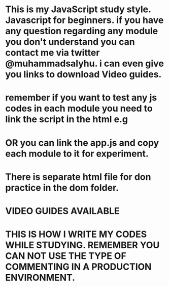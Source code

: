 # This is my JavaScript study style. Javascript for beginners. if you have any question regarding any module you don't understand you can contact me via twitter @muhammadsalyhu. i can even give you links to download Video guides.

# remember if you want to test any js codes in each module you need to link the script in the html e.g

<!-- <script src="js/01-console.js"></script> -->

<!-- you can see the name of the js linked to the html above as "js/01-console.js" -->

# OR you can link the app.js and copy each module to it for experiment.

# There is separate html file for don practice in the dom folder.

# VIDEO GUIDES AVAILABLE

# THIS IS HOW I WRITE MY CODES WHILE STUDYING. REMEMBER YOU CAN NOT USE THE TYPE OF COMMENTING IN A PRODUCTION ENVIRONMENT.
